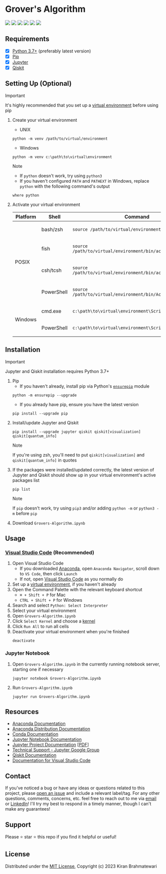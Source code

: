 # Grover's Algorithm
![](https://img.shields.io/static/v1?label=Language&style=flat&message=Python+3.10.9&logo=python&color=c7a228&labelColor=393939&logoColor=4f97d1)
![](https://img.shields.io/static/v1?label=Packages&style=flat&message=Jupyter+Notebook&logo=jupyter&color=f37626&labelColor=393939&logoColor=f37626)
![](https://img.shields.io/static/v1?label=Packages&style=flat&message=Qiskit&logo=qiskit&color=6929c4&labelColor=393939&logoColor=af7afa)
![](https://img.shields.io/static/v1?label=Kernel&style=flat&message=Anaconda+3&logo=anaconda&color=44a833&labelColor=393939&logoColor=44a833)
![](https://img.shields.io/static/v1?label=IDE&style=flat&message=Visual+Studio+Code&logo=visual+studio+code&color=007acc&labelColor=393939&logoColor=007acc)
![](https://img.shields.io/static/v1?label=©+License&style=flat&message=MIT&color=cc0000&labelColor=393939&link=#license)

## Requirements
- [x] [Python 3.7+](https://www.python.org/downloads) (preferably latest version)
- [x] [Pip](https://pip.pypa.io/en/stable/installation)
- [x] [Jupyter](https://docs.jupyter.org/en/latest/install/notebook-classic.html)
- [x] [Qiskit](https://qiskit.org/documentation/getting_started.html)

## Setting Up (Optional)
> [!IMPORTANT]
> It's highly recommended that you set up a [virtual environment](https://docs.python.org/3.11/tutorial/venv.html) before using pip
1. Create your virtual environment
      * UNIX
      ```
      python -m venv /path/to/virtual/environment
      ```
      * Windows
      ```
      python -m venv c:\path\to\virtual\environment
      ```
     > [!NOTE]
     > * If `python` doesn't work, try using `python3`
     > * If you haven't configured `PATH` and `PATHEXT` in Windows, replace `python` with the following command's output
     > ```
     > where python
     > ```
1. Activate your virtual environment
     <table>
     <thead>
     <tr><th>Platform</th>
     <th>Shell</th>
     <th>Command</th>
     </tr>
     </thead>
     <tbody>
     <tr><td rowspan="4">POSIX</td>
     <td>bash/zsh</td>
     <td><p style="margin-bottom: 0px">

     ```
     source /path/to/virtual/environment/bin/activate
     ```
     </p></td>
     </tr>
     <tr><td>fish</td>
     <td><p style="margin-bottom: 0px">

     ```
     source /path/to/virtual/environment/bin/activate.fish
     ```
     </p></td>
     </tr>
     <tr><td>csh/tcsh</td>
     <td><p style="margin-bottom: 0px">

     ```
     source /path/to/virtual/environment/bin/activate.csh
     ```
     </p></td>
     </tr>
     <tr><td>PowerShell</td>
     <td><p style="margin-bottom: 0px">

     ```
     source /path/to/virtual/environment/bin/Activate.ps1
     ```
     </p></td>
     </tr>
     <tr><td rowspan="2">Windows</td>
     <td>cmd.exe</td>
     <td><p style="margin-bottom: 0px">

     ```
     c:\path\to\virtual\environment\Scripts\activate.bat
     ```
     </p></td>
     </tr>
     <tr><td>PowerShell</td>
     <td><p style="margin-bottom: 0px">

     ```
     c:\path\to\virtual\environment\Scripts\Activate.ps1
     ```
     </p></td>
     </tr>
     </tbody>
     </table>

## Installation
> [!IMPORTANT]
> Jupyter and Qiskit installation requires Python 3.7+
1. Pip
     * If you haven't already, install pip via Python's [`ensurepip`](https://docs.python.org/3/library/ensurepip.html) module
     ```
     python -m ensurepip --upgrade
     ```
     * If you already have pip, ensure you have the latest version
     ```
     pip install --upgrade pip
     ```
2. Install/update Jupyter and Qiskit
     ```
     pip install --upgrade jupyter qiskit qiskit[visualization] qiskit[quantum_info]
     ```
     > [!NOTE]
     > If you're using zsh, you'll need to put `qiskit[visualization]` and `qiskit[quantum_info]` in quotes
3. If the packages were installed/updated correctly, the latest version of Jupyter and Qiskit should show up in your virtual environment's active packages list
     ```
     pip list
     ```
     > [!NOTE]
     > If `pip` doesn't work, try using `pip3` and/or adding `python -m` or `python3 -m` before `pip`
4. Download `Grovers-Algorithm.ipynb`

## Usage
### [Visual Studio Code](https://code.visualstudio.com/docs/datascience/jupyter-notebooks) (Recommended)
1. Open Visual Studio Code
    * If you downloaded [Anaconda](https://www.anaconda.com/download), open `Anaconda Navigator`, scroll down to `VS Code`, then click `Launch`
    * If not, open [Visual Studio Code](https://code.visualstudio.com/download) as you normally do
2. Set up a [virtual environment](https://py-vscode.readthedocs.io/en/latest/files/venv.html), if you haven't already
3. Open the Command Palette with the relevant keyboard shortcut
    * `⌘ + Shift + P` for Mac
    * `CTRL + Shift + P` for Windows
4. Search and select `Python: Select Interpreter`
5. Select your virtual environment
6. Open `Grovers-Algorithm.ipynb`
7. Click `Select Kernel` and choose a [kernel](https://docs.jupyter.org/en/latest/install/kernels.html)
8. Click `Run All` to run all cells
9. Deactivate your virtual environment when you're finished
     ```
     deactivate
     ```

### Jupyter Notebook
1. Open `Grovers-Algorithm.ipynb` in the currently running notebook server, starting one if necessary
     ```
     jupyter notebook Grovers-Algorithm.ipynb
     ```
2. Run `Grovers-Algorithm.ipynb`
     ```
     jupyter run Grovers-Algorithm.ipynb
     ```

## Resources
* [Anaconda Documentation](https://docs.anaconda.com)
* [Anaconda Distribution Documentation](https://docs.continuum.io/free/anaconda)
* [Conda Documentation](https://docs.conda.io/en/latest)
* [Jupyter Notebook Documentation](https://jupyter-notebook.readthedocs.io/en/latest)
* [Jupyter Project Documentation](https://docs.jupyter.org/en/latest/index.html) [[PDF](https://buildmedia.readthedocs.org/media/pdf/jupyter/latest/jupyter.pdf)]
* [Technical Support - Jupyter Google Group](https://discourse.jupyter.org)
* [Qiskit Documentation](https://qiskit.org/documentation/index.html)
* [Documentation for Visual Studio Code](https://code.visualstudio.com/docs)

## Contact
If you've noticed a bug or have any ideas or questions related to this project, please [open an issue](https://github.com/lynkos/grovers-algorithm/issues/new) and include a relevant label/tag. For any other questions, comments, concerns, etc. feel free to reach out to me via [email](mailto:kiwi2mii@gmail.com) or [LinkedIn](https://www.linkedin.com/in/kiran-brahmatewari)! I'll try my best to respond in a timely manner, though I can't make any guarantees!

## Support
Please :star: star :star: this repo if you find it helpful or useful!

## License
Distributed under the [MIT License](https://github.com/lynkos/grovers-algorithm/blob/main/LICENSE.md), Copyright (c) 2023 Kiran Brahmatewari
